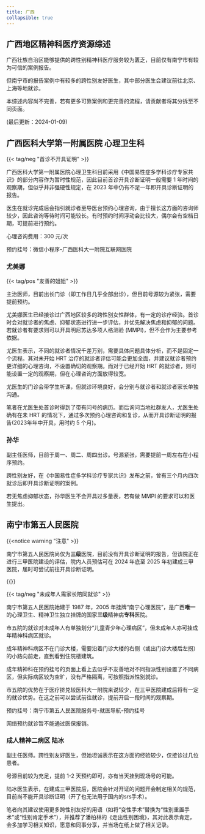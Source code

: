 ```yaml
---
title: 广西
collapsible: true
---
```


## 广西地区精神科医疗资源综述

广西壮族自治区能够提供的跨性别精神科医疗服务较为匮乏，目前仅有南宁市有较为可信的案例报告。

但南宁市的报告案例中有较多的跨性别友好医生，其中部分医生会建议前往北京、上海等地就诊。

本综述内容尚不完善，若有更多可靠案例和更完善的流程，请贡献者将其分拆至不同页面。

(最后更新：2024-01-09)

## 广西医科大学第一附属医院 心理卫生科

{{< tag/neg "首诊不开具证明" >}}

广西医科大学第一附属医院心理卫生科目前采用《中国易性症多学科诊疗专家共识》的部分内容作为暂时性规范，因此目前首诊开具诊断证明一般需要 1 年时间的观察期，但似乎并非强硬性规定，在 2023 年中仍有不足一年即开具诊断证明的报告。

医生在就诊完成后会指引就诊者至导医台预约心理咨询，由于擅长这方面的咨询师较少，因此咨询等待时间可能较长。有时预约时间浮动会比较大，偶尔会有空档日期，可提前进行预约。

心理咨询费用：300 元/次

预约挂号：微信小程序-广西医科大一附院互联网医院

### 尤美娜

{{< tag/pos "友善的姐姐" >}}

主治医师，目前出长门诊（即工作日几乎全部出诊），但目前号源较为紧张，需要提前预约。

尤美娜医生已经接诊过广西地区较多的跨性别女性群体，有一定的诊疗经验。首诊时会对就诊者的焦虑、抑郁状态进行进一步评估，并优先解决焦虑和抑郁的问题。若就诊者有要求则可以开具明尼苏达多项人格测验 (MMPI)，但不会作为主要参考依据。

尤医生表示，不同的就诊者情况千差万别，需要具体问题具体分析，而不是固定一个流程。其对未开始 HRT 治疗的就诊者评估可能会更加全面，并建议就诊者预约更详细的心理咨询，不设置确切的观察期。而对于已经开始 HRT 的就诊者，则可能设置一定的观察期，但在心理咨询方面放得较宽。

尤医生的门诊会带学生听课，但就诊环境良好，会分别与就诊者和就诊者家长单独沟通。

笔者在尤医生处首诊时得到了带有问号的病历。而后询问当地社群友人，尤医生处确有在未 HRT 的情况下，通过多次预约心理咨询和复诊，从而开具诊断证明的报告(2023年年中开具，用时约 5 个月)。

### 孙华

副主任医师，目前于周一、周二、周四出诊。号源紧张，需要提前一周左右在小程序预约。

跨性别友好，在《中国易性症多学科诊疗专家共识》发布之前，曾有三个月内四次就诊后即开具诊断证明的案例。

若无焦虑抑郁状态，孙华医生不会开具过多量表，若有做 MMPI 的要求可以和医生提出。

## 南宁市第五人民医院

{{<notice warning "注意" >}}

南宁市第五人民医院尚仅为**三级**医院，目前没有开具诊断证明的报告，但该院正在进行三甲医院建设的评估，院内人员预估可在 2024 年底至 2025 年初建成三甲医院，届时可尝试前往开具诊断证明。

{{</notice>}}

{{< tag/neg "未成年人需家长陪同就诊" >}}

南宁市第五人民医院始建于 1987 年，2005 年挂牌“南宁心理医院”，是广西**唯一**的心理卫生、精神卫生独立挂牌的国家**三级**精神病**专科**医院。

市五院的就诊对未成年人有单独划分“儿童青少年心理病区”，但未成年人亦可挂成年精神科病区就诊。

成年精神科病区不在门诊大楼，需要沿着门诊大楼的右侧（或出门诊大楼后左拐）的小路向前走，直到看到住院楼建筑。

成年精神科在预约挂号的页面上看上去似乎不友善地对不同指派性别设置了不同病区，但实际病区较为空旷，没有严格隔离，可按照指派性别就诊。

市五院的优势在于医疗挤兑较医科大一附院来说较少，在三甲医院建成后将有一定的就诊优势。在这之前可以尝试前往就诊，提前开启一段时间的观察期。

预约挂号：南宁市第五人民医院服务号-就医导航-预约挂号

网络预约就诊暂不能通过医保报销。

### 成人精神二病区 陆冰

副主任医师。跨性别友好医生，但她坦诚表示在这方面的经验较少，仅接诊过几位患者。

号源目前较为充足，提前 1-2 天预约即可，亦有当天挂到现场号的可能。

陆冰医生表示，在建成三甲医院后，医院会针对开证的问题开会制定相关的规范，目前尚不能开具诊断证明（开了也无法用于国内的srs手术）。

笔者向其建议使用更多跨性别友好的用语（如将“变性手术”替换为“性别重置手术”或“性别肯定手术”），并推荐了潘柏林的《走出性别困境》，其对此表示肯定，会多加学习相关知识，愿意和同事分享，并当场在纸上做了相关记录。

